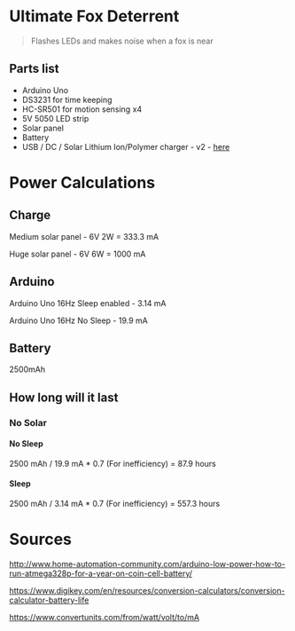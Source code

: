 # Ultimate Fox Deterrent

> Flashes LEDs and makes noise when a fox is near

## Parts list

- Arduino Uno
- DS3231 for time keeping
- HC-SR501 for motion sensing x4
- 5V 5050 LED strip
- Solar panel
- Battery
- USB / DC / Solar Lithium Ion/Polymer charger - v2 - [here](https://www.adafruit.com/product/390)

# Power Calculations
## Charge

Medium solar panel - 6V 2W = 333.3 mA

Huge solar panel - 6V 6W = 1000 mA

## Arduino

Arduino Uno 16Hz Sleep enabled - 3.14 mA

Arduino Uno 16Hz No Sleep - 19.9 mA

## Battery
2500mAh

## How long will it last

### No Solar
#### No Sleep

2500 mAh / 19.9 mA * 0.7 (For inefficiency) = 87.9 hours

#### Sleep

2500 mAh / 3.14 mA * 0.7 (For inefficiency) = 557.3 hours

# Sources

http://www.home-automation-community.com/arduino-low-power-how-to-run-atmega328p-for-a-year-on-coin-cell-battery/

https://www.digikey.com/en/resources/conversion-calculators/conversion-calculator-battery-life

https://www.convertunits.com/from/watt/volt/to/mA
